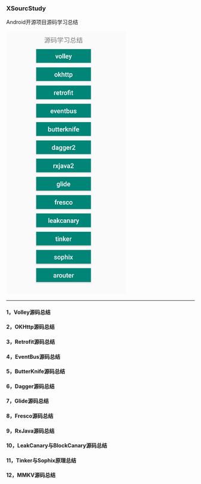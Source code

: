 ### XSourcStudy
Android开源项目源码学习总结

![](https://github.com/zhxhcoder/XSourcStudy/blob/master/screenshots/xsoure.png)

---

#### 1，Volley源码总结
#### 2，OKHttp源码总结
#### 3，Retrofit源码总结
#### 4，EventBus源码总结
#### 5，ButterKnife源码总结
#### 6，Dagger源码总结
#### 7，Glide源码总结
#### 8，Fresco源码总结
#### 9，RxJava源码总结
#### 10，LeakCanary与BlockCanary源码总结
#### 11，Tinker与Sophix原理总结
#### 12，MMKV源码总结
